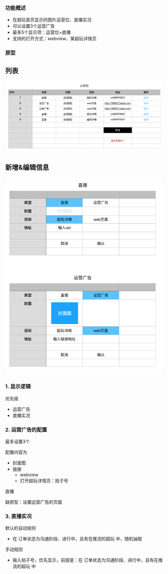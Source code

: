 ### 功能概述
* 在超玩首页显示的图片运营位、直播实况
* 可以设置3个运营广告
* 最多5个显示项：运营位+直播
* 支持的打开方式：webview、某超玩详情页


### 原型

列表
---
![](img/后台-公布栏-列表.png)

新增&编辑信息
---
![](img/后台-公布栏-新增&编辑.png)

### 1. 显示逻辑
优先级

* 运营广告
* 直播实况

### 2. 运营广告的配置
最多设置3个

配置内容为

* 封面图
* 链接
	* webview
	* 打开超玩详情页：拍子号

直播

缺原型：设置运营广告的页面

### 3. 直播实况

默认的自动规则

* 在 订单状态为沟通阶段、进行中，且有在推流的超玩 中，随机抽取

手动规则

* 输入拍子号，优先显示，前提是：在 订单状态为沟通阶段、进行中，且有在推流的超玩 中